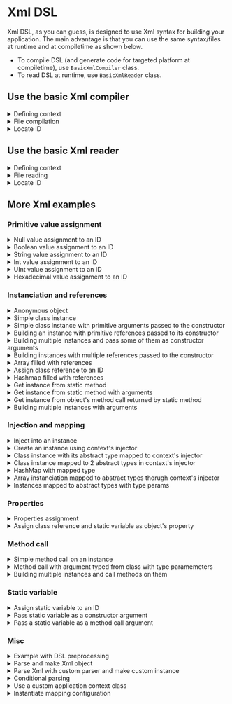 # Xml DSL
Xml DSL, as you can guess, is designed to use Xml syntax for building your application. The main advantage is that you can use the same syntax/files at runtime and at compiletime as shown below.
- To compile DSL (and generate code for targeted platform at compiletime), use `BasicXmlCompiler` class.
- To read DSL at runtime, use `BasicXmlReader` class.

## Use the basic Xml compiler

<details>
<summary>Defining context</summary>
```xml
<root name="myContextName">
    <test id="myString" value="hello world"/>
</root>
```
</details>

<details>
<summary>File compilation</summary>
```haxe
var assembler = BasicXmlCompiler.compile( "context/xml/testBuildingString.xml" );
```
</details>

<details>
<summary>Locate ID</summary>
```haxe
factory = assembler.getApplicationContext( "myContextName", ApplicationContext ).getCoreFactory();
var myString = factory.locate( 'myString' );
```
</details>

## Use the basic Xml reader

<details>
<summary>Defining context</summary>
```xml
<root name="myContextName">
    <test id="myString" value="hello world"/>
</root>
```
</details>

<details>
<summary>File reading</summary>
```haxe
var assembler = BasicXmlReader.read( "context/xml/testBuildingString.xml" );
```
</details>

<details>
<summary>Locate ID</summary>
```haxe
factory = assembler.getApplicationContext( "myContextName", ApplicationContext ).getCoreFactory();
var myString = factory.locate( 'myString' );
```
</details>

## More Xml examples

### Primitive value assignment
<details>
<summary>Null value assignment to an ID</summary>
```xml
<root name="applicationContext">
    <test id="value" type="null"/>
</root>
```
</details>

<details>
<summary>Boolean value assignment to an ID</summary>
```xml
<root name="applicationContext">
    <test id="b" type="Bool" value="true"/>
</root>
```
</details>

<details>
<summary>String value assignment to an ID</summary>
```xml
<root name="applicationContext">
    <test id="s" value="hello"/>
</root>
```
</details>

<details>
<summary>Int value assignment to an ID</summary>
```xml
<root name="applicationContext">
    <test id="i" type="Int" value="-3"/>
</root>
```
</details>

<details>
<summary>UInt value assignment to an ID</summary>
```xml
<root name="applicationContext">
    <test id="i" type="UInt" value="3"/>
</root>
```
</details>

<details>
<summary>Hexadecimal value assignment to an ID</summary>
```xml
<root name="applicationContext">
    <test id="i" type="Int" value="0xFFFFFF"/>
</root>
```
</details>

### Instanciation and references
<details>
<summary>Anonymous object</summary>
```xml
<root name="applicationContext">
    <test id="obj" type="Object">
        <property name="name" value="Francis"/>
        <property name="age" type="Int" value="44"/>
        <property name="height" type="Float" value="1.75"/>
        <property name="isWorking" type="Bool" value="true"/>
        <property name="isSleeping" type="Bool" value="false"/>
    </test>
</root>
```
</details>

<details>
<summary>Simple class instance</summary>
```xml
<root name="applicationContext">
    <bean id="instance" type="hex.mock.MockClassWithoutArgument"/>
</root>
```
</details>

<details>
<summary>Simple class instance with primitive arguments passed to the constructor</summary>
```xml
<root name="applicationContext">
    <bean id="size" type="hex.structures.Size">
        <argument type="Int" value="10"/>
        <argument type="Int" value="20"/>
    </bean>
</root>
```
</details>

<details>
<summary>Building an instance with primitive references passed to its constructor</summary>
```xml
<root name="applicationContext">
	
    <x id="x" type="Int" value="1"/>
    <y id="y" type="Int" value="2"/>

    <position id="position" type="hex.structures.Point">
        <argument ref="x" />
        <argument ref="y" />
    </position>
	
</root>
```
</details>

<details>
<summary>Building multiple instances and pass some of them as constructor arguments</summary>
```xml
<root name="applicationContext">
	
    <rectangle id="rect" type="hex.mock.MockRectangle">
        <argument ref="rectPosition.x"/>
        <argument ref="rectPosition.y"/>
        <property name="size" ref="rectSize" />
    </rectangle>

    <size id="rectSize" type="hex.structures.Point">
        <argument type="Int" value="30"/>
        <argument type="Int" value="40"/>
    </size>

    <position id="rectPosition" type="hex.structures.Point">
        <property type="Int" name="x" value="10"/>
        <property type="Int" name="y" value="20"/>
    </position>
	
</root>
```
</details>

<details>
<summary>Building instances with multiple references passed to the constructor</summary>
```xml
<root name="applicationContext">
	
	<chat id="chat" type="hex.mock.MockChat"/>
    <receiver id="receiver" type="hex.mock.MockReceiver"/>
	
	<proxy id="proxyChat" type="hex.mock.MockProxy">
        <argument ref="chat" />
        <argument ref="chat.onTranslation"/>
    </proxy>

    <proxy id="proxyReceiver" type="hex.mock.MockProxy">
        <argument ref="receiver" />
        <argument ref="receiver.onMessage"/>
    </proxy>
	
</root>
```
</details>

<details>
<summary>Array filled with references</summary>
```xml
<root name="applicationContext">

    <collection id="fruits" type="Array<hex.mock.MockFruitVO>">
        <argument ref="fruit0" />
        <argument ref="fruit1" />
        <argument ref="fruit2" />
    </collection>
	
	<collection id="empty" type="Array<Dynamic>"/>
	
	<collection id="text" type="Array<String>">
        <argument value="hello" />
        <argument value="world" />
    </collection>

    <fruit id="fruit0" type="hex.mock.MockFruitVO"><argument value="orange"/></fruit>
    <fruit id="fruit1" type="hex.mock.MockFruitVO"><argument value="apple"/></fruit>
    <fruit id="fruit2" type="hex.mock.MockFruitVO"><argument value="banana"/></fruit>

</root>
```
</details>

<details>
<summary>Assign class reference to an ID</summary>
```xml
<root name="applicationContext">

    <RectangleClass id="RectangleClass" type="Class" value="hex.mock.MockRectangle"/>

    <test id="classContainer" type="Object">
        <property name="AnotherRectangleClass" ref="RectangleClass"/>
    </test>

</root>
```
</details>

<details>
<summary>Hashmap filled with references</summary>
```xml
<root name="applicationContext">
	
    <collection id="fruits" type="hex.collection.HashMap<Dynamic, hex.mock.MockFruitVO>">
        <item> <key value="0"/> <value ref="fruit0"/></item>
        <item> <key type="Int" value="1"/> <value ref="fruit1"/></item>
        <item> <key ref="stubKey"/> <value ref="fruit2"/></item>
    </collection>
	
    <fruit id="fruit0" type="hex.mock.MockFruitVO"><argument value="orange"/></fruit>
    <fruit id="fruit1" type="hex.mock.MockFruitVO"><argument value="apple"/></fruit>
    <fruit id="fruit2" type="hex.mock.MockFruitVO"><argument value="banana"/></fruit>
    <point id="stubKey" type="hex.structures.Point"/>
	
</root>
```
</details>

<details>
<summary>Get instance from static method</summary>
```xml
<root name="applicationContext">
	
    <gateway id="gateway" value="http://localhost/amfphp/gateway.php"/>

    <service id="service" type="hex.mock.MockServiceProvider" static-call="getInstance">
        <method-call name="setGateway">
            <argument ref="gateway" />
        </method-call>
    </service>
	
</root>
```
</details>

<details>
<summary>Get instance from static method with arguments</summary>
```xml
<root name="applicationContext">
	
    <rectangle id="rect" type="hex.mock.MockRectangleFactory" static-call="getRectangle">
        <argument type="Int" value="10"/><argument type="Int" value="20"/>
        <argument type="Int" value="30"/><argument type="Int" value="40"/>
    </rectangle>
	
</root>
```
</details>

<details>
<summary>Get instance from object's method call returned by static method</summary>
```xml
<root name="applicationContext">
	
    <point id="point" type="hex.mock.MockPointFactory" static-call="getInstance" factory-method="getPoint">
        <argument type="Int" value="10"/>
        <argument type="Int" value="20"/>
    </point>
	
</root>
```
</details>

<details>
<summary>Building multiple instances with arguments</summary>
```xml
<root name="applicationContext">
	
	<rectangle id="rect" type="hex.mock.MockRectangle">
		<argument type="Int" value="10"/>
        <argument type="Int" value="20"/>
		<argument type="Int" value="30"/>
        <argument type="Int" value="40"/>
    </rectangle>

    <bean id="size" type="hex.structures.Size">
        <argument type="Int" value="15"/>
        <argument type="Int" value="25"/>
    </bean>
	
	<bean id="position" type="hex.structures.Point">
        <argument type="Int" value="35"/>
        <argument type="Int" value="45"/>
    </bean>
	
</root>
```
</details>

### Injection and mapping
<details>
<summary>Inject into an instance</summary>
```xml
<root name="applicationContext">
    <instance id="instance" type="hex.mock.MockClassWithInjectedProperty" inject-into="true"/>
</root>
```
</details>

<details>
<summary>Create an instance using context's injector</summary>
```xml
<root name="applicationContext">
    <instance id="instance" type="hex.mock.MockClassWithInjectedProperty" injector-creation="true"/>
</root>
```
</details>

<details>
<summary>Class instance with its abstract type mapped to context's injector</summary>
```xml
<root name="applicationContext">

    <module id="instance" type="hex.mock.MockClass" map-type="hex.mock.IMockInterface"/>

</root>
```
</details>

<details>
<summary>Class instance mapped to 2 abstract types in context's injector</summary>
```xml
<root name="applicationContext">
    <module id="instance" type="hex.mock.MockClass" map-type="hex.mock.IMockInterface; hex.mock.IAnotherMockInterface"/>
</root>
```
</details>

<details>
<summary>HashMap with mapped type</summary>
```xml
<root name="applicationContext">
	
    <collection id="fruits" type="hex.collection.HashMap" map-type="hex.collection.HashMap<String, hex.mock.MockFruitVO>">
        <item> <key value="0"/> <value ref="fruit0"/></item>
        <item> <key value="1"/> <value ref="fruit1"/></item>
    </collection>
	
    <fruit id="fruit0" type="hex.mock.MockFruitVO"><argument value="orange"/></fruit>
    <fruit id="fruit1" type="hex.mock.MockFruitVO"><argument value="apple"/></fruit>
	
</root>
```
</details>

<details>
<summary>Array instanciation mapped to abstract types thorugh context's injector</summary>
```xml
<root name="applicationContext">
    <test id="intCollection" type="Array<Int>" map-type="Array<Int>; Array<UInt>"/>
    <test id="stringCollection" type="Array<String>" map-type="Array<String>"/>
</root>
```
</details>

<details>
<summary>Instances mapped to abstract types with type params</summary>
```xml
<root name="applicationContext">
   
    <i id="i"  type="Int"  value="3"/>
	<intInstance id="intInstance" type="hex.mock.MockClassWithIntGeneric" map-type="hex.mock.IMockInterfaceWithGeneric<Int>; hex.mock.IMockInterfaceWithGeneric<UInt>">
		<argument ref="i"/>
	</intInstance>
	
	<s id="s"  value="test"/>
	<stringInstance id="stringInstance" type="hex.mock.MockClassWithStringGeneric" map-type="hex.mock.IMockInterfaceWithGeneric<String>">
		<argument ref="s"/>
	</stringInstance>
	
</root>
```
</details>

### Properties
<details>
<summary>Properties assignment</summary>
```xml
<root name="applicationContext">
	
	<rectangle id="rect" type="hex.mock.MockRectangle">
        <property name="size" ref="size" />
    </rectangle>
	
    <size id="size" type="hex.structures.Point">
        <property name="x" ref="width" />
        <property name="y" ref="height" />
    </size>
	
	<bean id="width" type="Int" value="10"/>
	<bean id="height" type="Int" value="20"/>

</root>
```
</details>

<details>
<summary>Assign class reference and static variable as object's property</summary>
```xml
<root name="applicationContext">

    <object id="object" type="Object">
        <property name="property" static-ref="hex.mock.MockClass.MESSAGE_TYPE"/>
    </object>
	
	<object id="object2" type="Object">
        <property name="property" type="Class" value="hex.mock.MockClass"/>
    </object>

    <instance id="instance" type="hex.mock.ClassWithConstantConstantArgument">
        <argument static-ref="hex.mock.MockClass.MESSAGE_TYPE"/>
    </instance>

</root>
```
</details>

### Method call
<details>
<summary>Simple method call on an instance</summary>
```xml
<root name="applicationContext">

    <caller id="caller" type="hex.mock.MockCaller">
        <method-call name="call">
            <argument value="hello"/>
            <argument value="world"/>
        </method-call>
    </caller>

</root>
```
</details>

<details>
<summary>Method call with argument typed from class with type paramemeters</summary>
```xml
<root name="applicationContext">

    <caller id="caller" type="hex.mock.MockCaller">
        <method-call name="callArray">
            <argument ref="fruitsInterfaces"/>
        </method-call>
    </caller>

    <collection id="fruitsInterfaces" type="Array<hex.mock.IMockFruit>">
        <argument ref="fruit0" />
        <argument ref="fruit1" />
        <argument ref="fruit2" />
    </collection>
	
    <fruit id="fruit0" type="hex.mock.MockFruitVO"><argument value="orange"/></fruit>
    <fruit id="fruit1" type="hex.mock.MockFruitVO"><argument value="apple"/></fruit>
    <fruit id="fruit2" type="hex.mock.MockFruitVO"><argument value="banana"/></fruit>
	
</root>
```
</details>

<details>
<summary>Building multiple instances and call methods on them</summary>
```xml
<root name="applicationContext">
	
    <rectangle id="rect" type="hex.mock.MockRectangle">
        <property name="size" ref="rectSize" />
        <method-call name="offsetPoint">
            <argument ref="rectPosition"/>
        </method-call>
	</rectangle>

    <size id="rectSize" type="hex.structures.Point">
        <argument type="Int" value="30"/>
        <argument type="Int" value="40"/>
    </size>

    <position id="rectPosition" type="hex.structures.Point">
        <property type="Int" name="x" value="10"/>
        <property type="Int" name="y" value="20"/>
    </position>

    <rectangle id="anotherRect" type="hex.mock.MockRectangle">
        <property name="size" ref="rectSize" />
        <method-call name="reset"/>
    </rectangle>
	
</root>
```
</details>

### Static variable
<details>
<summary>Assign static variable to an ID</summary>
```xml
<root name="applicationContext">
    <constant id="constant" static-ref="hex.mock.MockClass.MESSAGE_TYPE"/>
</root>
```
</details>

<details>
<summary>Pass static variable as a constructor argument</summary>
```xml
<root name="applicationContext">

    <instance id="instance" type="hex.mock.ClassWithConstantConstantArgument">
        <argument static-ref="hex.mock.MockClass.MESSAGE_TYPE"/>
    </instance>

</root>
```
</details>

<details>
<summary>Pass a static variable as a method call argument</summary>
```xml
<root name="applicationContext">

    <instance id="instance" type="hex.mock.MockMethodCaller">
		<method-call name="call">
			<argument static-ref="hex.mock.MockMethodCaller.staticVar"/>
		</method-call>
    </instance>

</root>
```
</details>

### Misc
<details>
<summary>Example with DSL preprocessing</summary>
```xml
<root ${context}>

    ${node}

</root>
```
</details>

<details>
<summary>Parse and make Xml object</summary>
```xml
<root name="applicationContext">

    <data id="fruits" type="XML">
        <root>
            <node>orange</node>
            <node>apple</node>
            <node>banana</node>
        </root>
    </data>

</root>
```
</details>

<details>
<summary>Parse Xml with custom parser and make custom instance</summary>
```xml
<root name="applicationContext">

    <data id="fruits" type="XML" parser-class="hex.mock.MockXmlParser">
        <root>
            <node>orange</node>
            <node>apple</node>
            <node>banana</node>
        </root>
    </data>

</root>
```
</details>

<details>
<summary>Conditional parsing</summary>
```xml
<root name="applicationContext">

    <msg id="message" value="hello debug" if="test,release"/>
    <msg id="message" value="hello production" if="production"/>

</root>
```
</details>

<details>
<summary>Use a custom application context class</summary>
```xml
<root name="applicationContext" type="hex.ioc.parser.xml.context.mock.MockApplicationContext">
	<test id="test" value="Hola Mundo"/>
</root>
```
</details>

<details>
<summary>Instantiate mapping configuration</summary>
```haxe
<root name="applicationContext">

    <config id="config" type="hex.di.mapping.MappingConfiguration">
		
        <item> 
			<key type="Class" value="hex.mock.IMockInterface"/> 
			<value type="Class" value="hex.mock.MockClass"/>
		</item>
		
        <item> 
			<key type="Class" value="hex.mock.IAnotherMockInterface"/> 
			<value ref="instance"/>
		</item>
		
    </config>

    <facebookService id="instance" type="hex.mock.AnotherMockClass"/>

</root>
```
</details>
